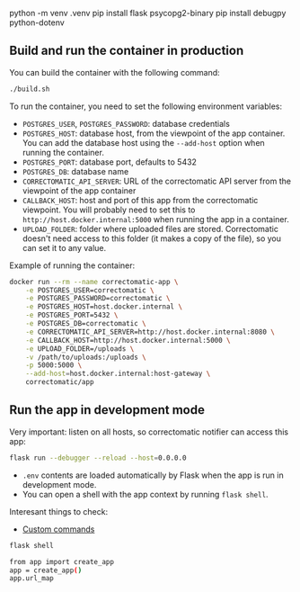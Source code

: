 python -m venv .venv
pip install flask psycopg2-binary
pip install debugpy python-dotenv



## Build and run the container in production

You can build the container with the following command:
```bash
./build.sh
```
To run the container, you need to set the following environment variables:

- `POSTGRES_USER`, `POSTGRES_PASSWORD`: database credentials
- `POSTGRES_HOST`: database host, from the viewpoint of the app container. You can add the database host using the `--add-host` option when running the container.
- `POSTGRES_PORT`: database port, defaults to 5432
- `POSTGRES_DB`: database name
- `CORRECTOMATIC_API_SERVER`: URL of the correctomatic API server from the viewpoint of the app container
- `CALLBACK_HOST`: host and port of this app from the correctomatic viewpoint. You will probably need to set this to `http://host.docker.internal:5000` when running the app in a container.
- `UPLOAD_FOLDER`: folder where uploaded files are stored. Correctomatic doesn't need access to this folder (it makes a copy of the file), so you can set it to any value.

Example of running the container:
```bash
docker run --rm --name correctomatic-app \
    -e POSTGRES_USER=correctomatic \
    -e POSTGRES_PASSWORD=correctomatic \
    -e POSTGRES_HOST=host.docker.internal \
    -e POSTGRES_PORT=5432 \
    -e POSTGRES_DB=correctomatic \
    -e CORRECTOMATIC_API_SERVER=http://host.docker.internal:8080 \
    -e CALLBACK_HOST=http://host.docker.internal:5000 \
    -e UPLOAD_FOLDER=/uploads \
    -v /path/to/uploads:/uploads \
    -p 5000:5000 \
    --add-host=host.docker.internal:host-gateway \
    correctomatic/app
```

## Run the app in development mode

Very important: listen on all hosts, so correctomatic notifier can access this app:

```bash
flask run --debugger --reload --host=0.0.0.0
```

- `.env` contents are loaded automatically by Flask when the app is run in development mode.
- You can open a shell with the app context by running `flask shell`.



Interesant things to check:
- [Custom commands](https://flask.palletsprojects.com/en/3.0.x/cli/#custom-commands)

```sh
flask shell

from app import create_app
app = create_app()
app.url_map
```
